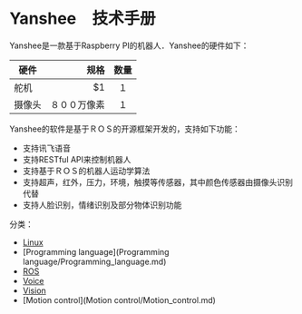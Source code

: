 # Yanshee　技术手册

Yanshee是一款基于Raspberry PI的机器人．Yanshee的硬件如下：


| 硬件        | 规格    |  数量  |
| --------   | -----:   | :----: |
| 舵机       | $1      |   １    |
| 摄像头     | ８００万像素 |   １    |

Yanshee的软件是基于ＲＯＳ的开源框架开发的，支持如下功能：
- 支持讯飞语音
- 支持RESTful API来控制机器人
- 支持基于ＲＯＳ的机器人运动学算法
- 支持超声，红外，压力，环境，触摸等传感器，其中颜色传感器由摄像头识别代替
- 支持人脸识别，情绪识别及部分物体识别功能


分类：
+ [Linux](Linux/Linux.md)
+ [Programming language](Programming language/Programming_language.md)
+ [ROS](ROS/ROS.md)
+ [Voice](Voice/Voice.md)
+ [Vision](Vision/Vision.md)
+ [Motion control](Motion control/Motion_control.md)
